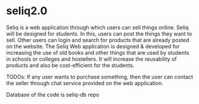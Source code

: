 # seliq2.0
Seliq is a web application through which users can sell things online. 
Seliq will be designed for students. In this, users can post the things they want to sell. 
Other users can login and search for products that are already posted on the website.
The Seliq  Web application is designed & developed for increasing the use of old books and other things that are used by students in schools or colleges and hostellers. 
It will increase the reusability of products and also be cost-efficient for the students.


TODOs:
If any user wants to purchase something, then the user can contact the seller through chat service provided on the web application.

Database of the code is seliq-db repo
